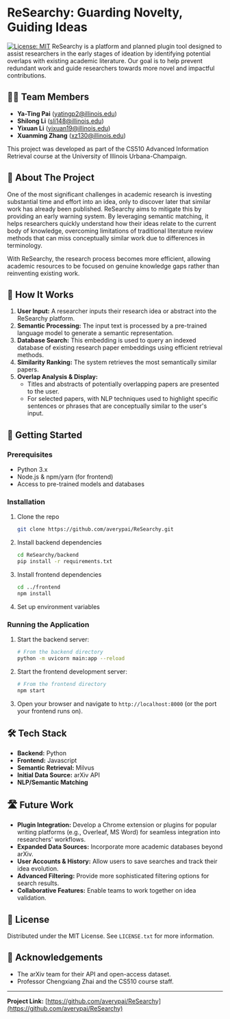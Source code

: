# ReSearchy: Guarding Novelty, Guiding Ideas

[![License: MIT](https://img.shields.io/badge/License-MIT-yellow.svg)](https://opensource.org/licenses/MIT) ReSearchy is a platform and planned plugin tool designed to assist researchers in the early stages of ideation by identifying potential overlaps with existing academic literature. Our goal is to help prevent redundant work and guide researchers towards more novel and impactful contributions.

## 🧑‍💻 Team Members

* **Ya-Ting Pai** (yatingp2@illinois.edu)
* **Shilong Li** (sli148@illinois.edu)
* **Yixuan Li** (yixuan19@illinois.edu)
* **Xuanming Zhang** (xz130@illinois.edu)

This project was developed as part of the CS510 Advanced Information Retrieval course at the University of Illinois Urbana-Champaign.

## 📖 About The Project

One of the most significant challenges in academic research is investing substantial time and effort into an idea, only to discover later that similar work has already been published. ReSearchy aims to mitigate this by providing an early warning system. By leveraging semantic matching, it helps researchers quickly understand how their ideas relate to the current body of knowledge, overcoming limitations of traditional literature review methods that can miss conceptually similar work due to differences in terminology.

With ReSearchy, the research process becomes more efficient, allowing academic resources to be focused on genuine knowledge gaps rather than reinventing existing work.

## 🚀 How It Works

1.  **User Input:** A researcher inputs their research idea or abstract into the ReSearchy platform.
2.  **Semantic Processing:** The input text is processed by a pre-trained language model to generate a semantic representation.
3.  **Database Search:** This embedding is used to query an indexed database of existing research paper embeddings using efficient retrieval methods.
4.  **Similarity Ranking:** The system retrieves the most semantically similar papers.
5.  **Overlap Analysis & Display:**
    * Titles and abstracts of potentially overlapping papers are presented to the user.
    * For selected papers, with NLP techniques used to highlight specific sentences or phrases that are conceptually similar to the user's input.

## 🏁 Getting Started

### Prerequisites

* Python 3.x
* Node.js & npm/yarn (for frontend)
* Access to pre-trained models and databases

### Installation

1.  Clone the repo
    ```sh
    git clone https://github.com/averypai/ReSearchy.git
    ```
2.  Install backend dependencies
    ```sh
    cd ReSearchy/backend
    pip install -r requirements.txt
    ```
3.  Install frontend dependencies
    ```sh
    cd ../frontend
    npm install
    ```
4.  Set up environment variables

### Running the Application

1.  Start the backend server:
    ```sh
    # From the backend directory
    python -m uvicorn main:app --reload
    ```
2.  Start the frontend development server:
    ```sh
    # From the frontend directory
    npm start
    ```
3.  Open your browser and navigate to `http://localhost:8000` (or the port your frontend runs on).


## 🛠️ Tech Stack

* **Backend:** Python
* **Frontend:** Javascript
* **Semantic Retrieval:** Milvus
* **Initial Data Source:** arXiv API
* **NLP/Semantic Matching**


## 🛣️ Future Work

* **Plugin Integration:** Develop a Chrome extension or plugins for popular writing platforms (e.g., Overleaf, MS Word) for seamless integration into researchers' workflows.
* **Expanded Data Sources:** Incorporate more academic databases beyond arXiv.
* **User Accounts & History:** Allow users to save searches and track their idea evolution.
* **Advanced Filtering:** Provide more sophisticated filtering options for search results.
* **Collaborative Features:** Enable teams to work together on idea validation.

## 📜 License

Distributed under the MIT License. See `LICENSE.txt` for more information.

## 🙏 Acknowledgements

* The arXiv team for their API and open-access dataset.
* Professor Chengxiang Zhai and the CS510 course staff.

---
**Project Link:** [https://github.com/averypai/ReSearchy](https://github.com/averypai/ReSearchy)

